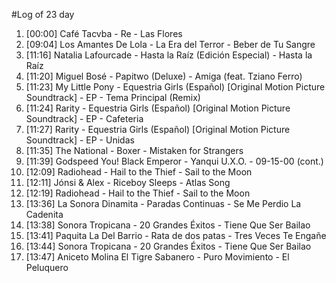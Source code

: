 #Log of 23 day

1. [00:00] Café Tacvba - Re - Las Flores
1. [09:04] Los Amantes De Lola - La Era del Terror - Beber de Tu Sangre
1. [11:16] Natalia Lafourcade - Hasta la Raíz (Edición Especial) - Hasta la Raíz
1. [11:20] Miguel Bosé - Papitwo (Deluxe) - Amiga (feat. Tziano Ferro)
1. [11:23] My Little Pony - Equestria Girls (Español) [Original Motion Picture Soundtrack] - EP - Tema Principal (Remix)
1. [11:24] Rarity - Equestria Girls (Español) [Original Motion Picture Soundtrack] - EP - Cafeteria
1. [11:27] Rarity - Equestria Girls (Español) [Original Motion Picture Soundtrack] - EP - Unidas
1. [11:35] The National - Boxer - Mistaken for Strangers
1. [11:39] Godspeed You! Black Emperor - Yanqui U.X.O. - 09-15-00 (cont.)
1. [12:09] Radiohead - Hail to the Thief - Sail to the Moon
1. [12:11] Jónsi & Alex - Riceboy Sleeps - Atlas Song
1. [12:19] Radiohead - Hail to the Thief - Sail to the Moon
1. [13:36] La Sonora Dinamita - Paradas Continuas - Se Me Perdio La Cadenita
1. [13:38] Sonora Tropicana - 20 Grandes Éxitos - Tiene Que Ser Bailao
1. [13:41] Paquita La Del Barrio - Rata de dos patas - Tres Veces Te Engañe
1. [13:44] Sonora Tropicana - 20 Grandes Éxitos - Tiene Que Ser Bailao
1. [13:47] Aniceto Molina El Tigre Sabanero - Puro Movimiento - El Peluquero
